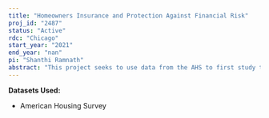```yaml
---
title: "Homeowners Insurance and Protection Against Financial Risk"
proj_id: "2487"
status: "Active"
rdc: "Chicago"
start_year: "2021"
end_year: "nan"
pi: "Shanthi Ramnath"
abstract: "This project seeks to use data from the AHS to first study the extent to which homes are uninsured across the US and how uninsurance varies by socio-economic and geographic factors. We then aim to use geographic variation in exposure to natural disasters to estimate differences in current and future financial outcomes by whether or not a household is insured.  Finally, we will estimate the extent to which the propensity to purchase homeowners insurance is responsive to price changes by observing pre-and post- natural disasters, and, how that response varies by factors including socioeconomic status, demographics, and geography.  Ultimately, this study aims to provide a comprehensive understanding of how market for homeowners insurance could change with increased risks such as climate change and how those changes could pose a burden on the government."
---
```


**Datasets Used:**

  - American Housing Survey 

